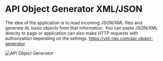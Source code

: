 # API Object Generator XML/JSON

The idea of the application is to read incoming JSON/XML files and generate AL basic objects from that information. You can paste JSON/XML direclty to page or application can also make HTTP requests with authorization depending on the settings.
https://vld-nav.com/api-object-generator

![API Object Generator](https://thumb.tildacdn.com/tild3930-6430-4966-a231-393431613731/-/resize/960x/-/format/webp/title_new2.png)
